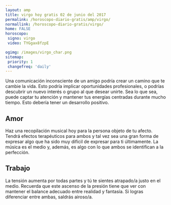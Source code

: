 ```yaml
---
layout: amp
title: virgo hoy gratis 02 de junio del 2017 
permalink: /horoscopo-diario-gratis/amp/virgo/
normallink: /horoscopo-diario-gratis/virgo/
home: FALSE
horoscopo:
 signo: virgo
 video: TYGgax8fzpE

ogimg: /images/virgo_char.png
sitemap:
 priority: 1
 changefreq: 'daily'
---
```



Una comunicación inconsciente de un amigo podría crear un camino que te cambie la vida. Esto podría implicar oportunidades profesionales, o podrías descubrir un nuevo interés o grupo al que desear unirte. Sea lo que sea, puede captar tu atención y mantener tus energías centradas durante mucho tiempo. Esto debería tener un desarrollo positivo.

## Amor

Haz una recopilación musical hoy para la persona objeto de tu afecto. Tendrá efectos terapéuticos para ambos y tal vez sea una gran forma de expresar algo que ha sido muy difícil de expresar para ti últimamente. La música es el medio y, además, es algo con lo que ambos se identifican a la perfección.

## Trabajo

La tensión aumenta por todas partes y tú te sientes atrapado/a justo en el medio. Recuerda que este ascenso de la presión tiene que ver con mantener el balance adecuado entre realidad y fantasía. Si logras diferenciar entre ambas, saldrás airoso/a.